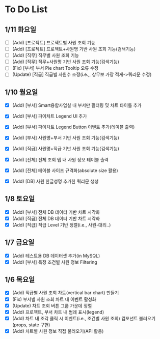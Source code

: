 # To Do List
## 1/11 화요일
- [ ] (Add) [프로젝트] 프로젝트별 사원 조회 기능
- [ ] (Add) [프로젝트] 프로젝트+사원명 기반 사원 조회 기능(검색기능)
- [ ] (Add) [직무] 직무별 사원 조회 기능
- [ ] (Add) [직무] 직무+사원명 기반 사원 조회 기능(검색기능)
- [ ] (Fix) [부서] 부서 Pie chart Tooltip 오류 수정
- [ ] (Update) [직급] 직급별 사원수 조정(i.e.,, 상무보 가장 적게->쿼리문 수정)

## 1/10 월요일
- [x] (Add) [부서] Smart융합사업실 내 부서만 필터링 및 차트 타이틀 추가
- [x] (Add) [부서] 파이차트 Legend UI 추가
- [x] (Add) [부서] 파이차트 Legend Button 이벤트 추가(테이블 출력)
- [x] (Add) [부서] 사원명+부서 기반 사원 조회 기능(검색기능)
- [x] (Add) [직급] 사원명+직급 기반 사원 조회 기능(검색기능)
- [x] (Add) [전체] 전체 조회 탭 내 사원 정보 테이블 출력
- [x] (Add) [전체] 테이블 사이즈 규격화(absolute size 활용)
- [x] (Add) [DB] 사원 한글성명 추가한 쿼리문 생성


## 1/8 토요일
- [x] (Add) [부서] 전체 DB 데이터 기반 차트 시각화
- [x] (Add) [직급] 전체 DB 데이터 기반 차트 시각화
- [x] (Add) [직급] 직급 Level 기반 정렬(i.e., 사원-대리..)

## 1/7  금요일
- [x] (Add) 테스트용 DB 데이터셋 추가(in MySQL)
- [x] (Add) [부서] 특정 조건별 사원 정보 Filtering

## 1/6 목요일
- [x] (Add) 직급별 사원 조회 차트(vertical bar chart) 만들기
- [x] (Fix) 부서별 사원 조회 차트 내 이벤트 활성화
- [x] (Update) 차트 조회 버튼 그룹 가운데 정렬
- [x] (Add) 프로젝트, 부서 차트 내 범례 표시(legend)
- [x] (Add) 차트 내 조각 클릭 시 이벤트(i.e., 조건별 사원 조회) 컴포넌트 불러오기(props, state 구현)
- [x] (Add) 차트별 사원 정보 직접 불러오기(API 활용)